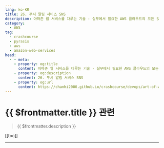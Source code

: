 ```yaml
---
lang: ko-KR
title: 26. 푸시 알림 서비스 SNS
description: 아마존 웹 서비스를 다루는 기술 - 실무에서 필요한 AWS 클라우드의 모든 것! > 26. 푸시 알림 서비스 SNS
category:
  - AWS
tag: 
  - crashcourse
  - pyrasis
  - aws 
  - amazon-web-services
head:
  - - meta:
    - property: og:title
      content: 아마존 웹 서비스를 다루는 기술 - 실무에서 필요한 AWS 클라우드의 모든 것! > 26. 푸시 알림 서비스 SNS
    - property: og:description
      content: 26. 푸시 알림 서비스 SNS
    - property: og:url
      content: https://chanhi2000.github.io/crashcourse/devops/art-of-aws/26.html
---
```


# {{ $frontmatter.title }} 관련

> {{ $frontmatter.description }}

[[toc]]

---

<TagLinks />